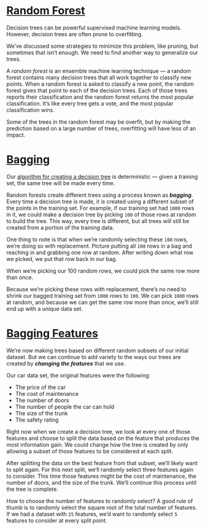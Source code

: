# [Random Forest](https://www.codecademy.com/courses/machine-learning/lessons/ml-random-forest/exercises/random-forest)

Decision trees can be powerful supervised machine learning models. 
However, decision trees are often prone to overfitting.

We’ve discussed some strategies to minimize this problem, like pruning, but sometimes that isn’t enough.
We need to find another way to generalize our trees. 

A *random forest* is an ensemble machine learning technique — a random forest contains many decision trees that all work together to classify new points.
When a random forest is asked to classify a new point, the random forest gives that point to each of the decision trees.
Each of those trees reports their classification and the random forest returns the most popular classification.
It’s like every tree gets a vote, and the most popular classification wins.

Some of the trees in the random forest may be overfit, but by making the prediction based on a large number of trees, overfitting will have less of an impact.

# [Bagging](https://www.codecademy.com/courses/machine-learning/lessons/ml-random-forest/exercises/bagging-i)

Our [algorithm for creating a decision tree](https://github.com/lendoo73/Challenge-Project-of-CodeCademy/tree/master/python/Learn_the_Basics_of_Machine_Learning/Decision_Trees) 
is deterministic — given a training set, the same tree will be made every time.

Random forests create different trees using a process known as ***bagging***.
Every time a decision tree is made, it is created using a different subset of the points in the training set. 
For example, if our training set had `1000` rows in it, we could make a decision tree by picking `100` of those rows at random to build the tree. 
This way, every tree is different, but all trees will still be created from a portion of the training data.

One thing to note is that when we’re randomly selecting these `100` rows, we’re doing so with replacement. 
Picture putting all `100` rows in a bag and reaching in and grabbing one row at random. 
After writing down what row we picked, we put that row back in our bag.

When we’re picking our 100 random rows, we could pick the same row more than once.

Because we’re picking these rows with replacement, there’s no need to shrink our bagged training set from `1000` rows to `100`. 
We can pick `1000` rows at random, and because we can get the same row more than once, we’ll still end up with a unique data set.

# [Bagging Features](https://www.codecademy.com/courses/machine-learning/lessons/ml-random-forest/exercises/bagging-ii)

We’re now making trees based on different random subsets of our initial dataset.
But we can continue to add variety to the ways our trees are created by ***changing the features*** that we use.

Our car data set, the original features were the following:
* The price of the car
* The cost of maintenance
* The number of doors
* The number of people the car can hold
* The size of the trunk
* The safety rating

Right now when we create a decision tree, we look at every one of those features and choose to split the data based on the feature that produces the most information gain.
We could change how the tree is created by only allowing a subset of those features to be considered at each split.

After splitting the data on the best feature from that subset, we’ll likely want to split again. 
For this next split, we’ll randomly select three features again to consider. 
This time those features might be the cost of maintenance, the number of doors, and the size of the trunk. 
We’ll continue this process until the tree is complete.

How to choose the number of features to randomly select?
A good rule of thumb is to randomly select the square root of the total number of features. 
If we had a dataset with `25` features, we’d want to randomly select `5` features to consider at every split point.





